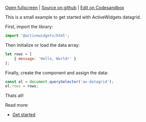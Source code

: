 
[Open fullscreen](/hello-world/) | [Source on github](https://github.com/activewidgets/html/tree/master/examples/hello-world) | [Edit on Codesandbox](https://codesandbox.io/s/github/activewidgets/html/tree/master/examples/hello-world)

This is a small example to get started with ActiveWidgets datagrid.

First, import the library:

```js
import '@activewidgets/html';
```

Then initialize or load the data array:

```js
let rows = [
    { message: 'Hello, World!' }
];
```

Finally, create the component and assign the data:

```js
const el = document.querySelector('ax-datagrid');
el.rows = rows;
```

Thats all! 

Read more:

 - [Get started](https://docs.activewidgets.com/guide/starting/html/)